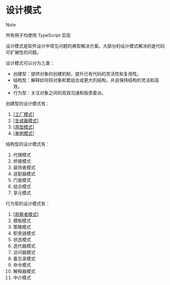 # 设计模式

> [!NOTE]
> 所有例子均使用 TypeScript 实现

设计模式是软件设计中常见问题的典型解决方案。大部分的设计模式解决的是代码可扩展性的问题。

设计模式可以分为三类：

- 创建型：提供对象的创建机制，提升已有代码的灵活性和复用性。
- 结构型：解释如何将对象和累组合成更大的结构，并且保持结构的灵活和高效。
- 行为型：关注对象之间的高效沟通和指责委派。

创建型的设计模式有：

1. [[工厂模式]]
2. [[生成器模式]]
3. [[原型模式]]
4. [[单例模式]]

结构型的设计模式有：

1. 代理模式
2. 桥接模式
3. 装饰者模式
4. 适配器模式
5. 门面模式
6. 组合模式
7. 享元模式

行为型的设计模式有：

1. [[观察者模式]]
2. 模板模式
3. 策略模式
4. 职责链模式
5. 状态模式
6. 迭代器模式
7. 访问器模式
8. 备忘录模式
9. 命令模式
10. 解释器模式
11. 中介模式

[//begin]: # "Autogenerated link references for markdown compatibility"
[工厂模式]: notes/%E5%B7%A5%E5%8E%82%E6%A8%A1%E5%BC%8F.md "工厂模式"
[生成器模式]: notes/%E7%94%9F%E6%88%90%E5%99%A8%E6%A8%A1%E5%BC%8F.md "生成器模式"
[原型模式]: notes/%E5%8E%9F%E5%9E%8B%E6%A8%A1%E5%BC%8F.md "原型模式"
[单例模式]: notes/%E5%8D%95%E4%BE%8B%E6%A8%A1%E5%BC%8F.md "单例模式"
[观察者模式]: notes/%E8%A7%82%E5%AF%9F%E8%80%85%E6%A8%A1%E5%BC%8F.md "观察者模式"
[//end]: # "Autogenerated link references"
